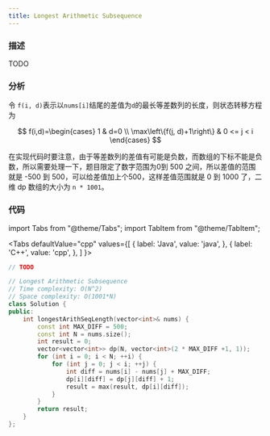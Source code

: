 ```yaml
---
title: Longest Arithmetic Subsequence
---
```


### 描述

TODO

### 分析

令 `f(i, d)`表示以`nums[i]`结尾的差值为`d`的最长等差数列的长度，则状态转移方程为

$$
f(i,d)=\begin{cases}
1 & d=0 \\
\max\left\{f(j, d)+1\right\} & 0 <= j < i
\end{cases}
$$

在实现代码时要注意，由于等差数列的差值有可能是负数，而数组的下标不能是负数，所以需要处理一下，题目限定了数字范围为0到 500 之间，所以差值的范围就是 -500 到 500，可以给差值加上个500，这样差值范围就是 0 到 1000 了，二维 dp 数组的大小为 `n * 1001`。

### 代码

import Tabs from "@theme/Tabs";
import TabItem from "@theme/TabItem";

<Tabs
defaultValue="cpp"
values={[
{ label: 'Java', value: 'java', },
{ label: 'C++', value: 'cpp', },
]
}>
<TabItem value="java">

```java
// TODO
```

</TabItem>
<TabItem value="cpp">

```cpp
// Longest Arithmetic Subsequence
// Time complexity: O(N^2)
// Space complexity: O(1001*N)
class Solution {
public:
    int longestArithSeqLength(vector<int>& nums) {
        const int MAX_DIFF = 500;
        const int N = nums.size();
        int result = 0;
        vector<vector<int>> dp(N, vector<int>(2 * MAX_DIFF +1, 1));
        for (int i = 0; i < N; ++i) {
            for (int j = 0; j < i; ++j) {
                int diff = nums[i] - nums[j] + MAX_DIFF;
                dp[i][diff] = dp[j][diff] + 1;
                result = max(result, dp[i][diff]);
            }
        }
        return result;
    }
};
```

</TabItem>
</Tabs>
